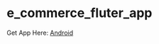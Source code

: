# e_commerce_fluter_app

Get App Here:
[Android](https://drive.google.com/file/d/17NOOrrcs3HPpd-VQfkfrRKQezrOO8zqA/view?usp=sharing)
